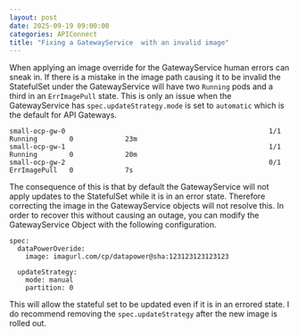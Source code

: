 ```yaml
---
layout: post
date: 2025-09-19 09:00:00
categories: APIConnect
title: "Fixing a GatewayService  with an invalid image"
---
```


When applying an image override for the GatewayService  human errors can sneak in. If there is a mistake in the image path causing it to be invalid the StatefulSet under the GatewayService will have two `Running` pods and a third in an `ErrImagePull` state. This is only an issue when the GatewayService has `spec.updateStrategy.mode` is set to `automatic` which is the default for API Gateways.  

```
small-ocp-gw-0                                                   1/1     Running        0             23m
small-ocp-gw-1                                                   1/1     Running        0             20m
small-ocp-gw-2                                                   0/1     ErrImagePull   0             7s
```

<!--more-->
The consequence of this is that by default the GatewayService will not apply updates to the StatefulSet while it is in an error state. Therefore correcting the image in the GatewayService objects will not resolve this. In order to recover this without causing an outage, you can modify the GatewayService Object with the following configuration. 
```
spec:
  dataPowerOveride:
    image: imagurl.com/cp/datapower@sha:123123123123123

  updateStrategy:
    mode: manual
    partition: 0
```

This will allow the stateful set to be updated even if it is in an errored state.  I do recommend removing the `spec.updateStrategy` after the new image is rolled out. 